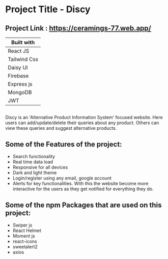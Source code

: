 # Project Title - Discy
## Project Link : https://ceramings-77.web.app/

Built with    | 
------------  |   
React JS      |  
Tailwind Css  |  
Daisy UI      | 
Firebase      | 
Express js    | 
MongoDB       | 
JWT           | 

##

Discy is an 'Alternative Product Information System' focused website. Here users can add/update/delete their queries about any product. Others can view these queries and suggest alternative products. 


## Some of the Features of the project:
- Search functionality 
- Real time data load 
- Responsive for all devices
- Dark and light theme
- Login/register using any email, google account  
- Alerts for key functionalities. With this the website become more interactive for the users as they get notified for everything they do. 

## Some of the npm Packages that are used on this project:
- Swiper js
- React Helmet
- Moment js
- react-icons
- sweetalert2
- axios




